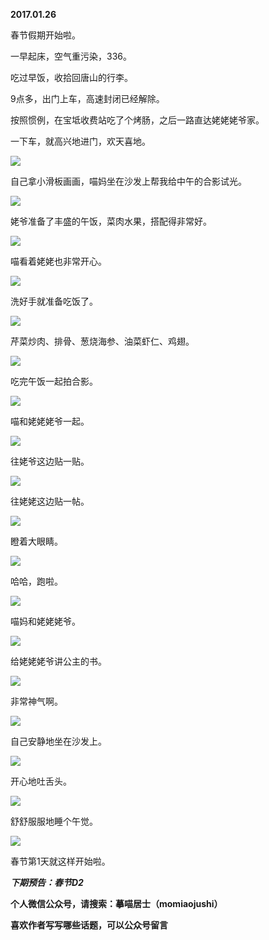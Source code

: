 
          
            
**2017.01.26**

春节假期开始啦。

一早起床，空气重污染，336。

吃过早饭，收拾回唐山的行李。

9点多，出门上车，高速封闭已经解除。

按照惯例，在宝坻收费站吃了个烤肠，之后一路直达姥姥姥爷家。

一下车，就高兴地进门，欢天喜地。




![](//upload-images.jianshu.io/upload_images/51001-8802ed97fb6f3359.jpg)




自己拿小滑板画画，喵妈坐在沙发上帮我给中午的合影试光。




![](//upload-images.jianshu.io/upload_images/51001-3a4beb18d999c105.jpg)




姥爷准备了丰盛的午饭，菜肉水果，搭配得非常好。




![](//upload-images.jianshu.io/upload_images/51001-8de0af29087e84ff.jpg)




喵看着姥姥也非常开心。




![](//upload-images.jianshu.io/upload_images/51001-4269b92c84a50858.jpg)




洗好手就准备吃饭了。




![](//upload-images.jianshu.io/upload_images/51001-494ff4a50ee3ab5d.jpg)




芹菜炒肉、排骨、葱烧海参、油菜虾仁、鸡翅。




![](//upload-images.jianshu.io/upload_images/51001-bf8e77abdd9ab8d9.jpg)




吃完午饭一起拍合影。




![](//upload-images.jianshu.io/upload_images/51001-5e8291ab64f1a02b.jpg)




喵和姥姥姥爷一起。




![](//upload-images.jianshu.io/upload_images/51001-ed66744cad65be41.jpg)




往姥爷这边贴一贴。




![](//upload-images.jianshu.io/upload_images/51001-b90372e9a9a0d26a.jpg)




往姥姥这边贴一帖。




![](//upload-images.jianshu.io/upload_images/51001-c001384e55225528.jpg)




瞪着大眼睛。




![](//upload-images.jianshu.io/upload_images/51001-13c8c7477f9cc8c4.jpg)




哈哈，跑啦。




![](//upload-images.jianshu.io/upload_images/51001-e9b8ea33ef20b7e6.jpg)




喵妈和姥姥姥爷。




![](//upload-images.jianshu.io/upload_images/51001-dad297e9fddfbe5a.jpg)




给姥姥姥爷讲公主的书。




![](//upload-images.jianshu.io/upload_images/51001-eabb8d49b045f53d.jpg)




非常神气啊。




![](//upload-images.jianshu.io/upload_images/51001-ff9996e14ac1bb6f.jpg)




自己安静地坐在沙发上。




![](//upload-images.jianshu.io/upload_images/51001-935aa72586dc301b.jpg)




开心地吐舌头。




![](//upload-images.jianshu.io/upload_images/51001-82bed629e9e9ec99.jpg)




舒舒服服地睡个午觉。




![](//upload-images.jianshu.io/upload_images/51001-3672b6517ef904e3.jpg)




春节第1天就这样开始啦。


***下期预告：春节D2***


**个人微信公众号，请搜索：摹喵居士（momiaojushi）**

**喜欢作者写写哪些话题，可以公众号留言**

          
        